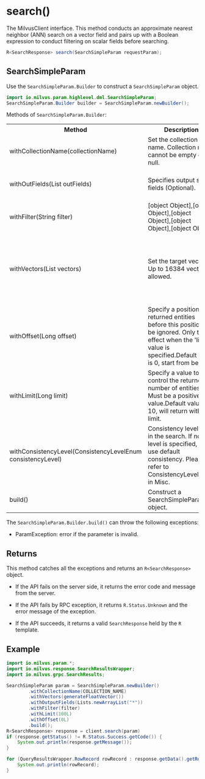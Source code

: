 # search()

The MilvusClient interface. This method conducts an approximate nearest neighbor (ANN) search on a vector field and pairs up with a Boolean expression to conduct filtering on scalar fields before searching.

```java
R<SearchResponse> search(SearchSimpleParam requestParam);
```

## SearchSimpleParam

Use the `SearchSimpleParam.Builder` to construct a `SearchSimpleParam` object.

```java
import io.milvus.param.highlevel.dml.SearchSimpleParam;
SearchSimpleParam.Builder builder = SearchSimpleParam.newBuilder();
```

Methods of `SearchSimpleParam.Builder`:

<table>
    <tr>
        <th>Method</th>
        <th>Description</th>
        <th>Parameters</th>
    </tr>
    <tr>
        <td>withCollectionName(collectionName)</td>
        <td>Set the collection name. Collection name cannot be empty or null.</td>
        <td>collectionName: target collection name</td>
    </tr>
    <tr>
        <td>withOutFields(List<String> outFields)</td>
        <td>Specifies output scalar fields (Optional).</td>
        <td><br/>outFields: The name list of fields to be outputed</td>
    </tr>
    <tr>
        <td>withFilter(String filter)</td>
        <td>[object Object],[object Object],[object Object],[object Object],[object Object]</td>
        <td>filter: The expression to filter scalar fields</td>
    </tr>
    <tr>
        <td>withVectors(List<?> vectors)</td>
        <td>Set the target vector. Up to 16384 vectors allowed.</td>
        <td>vectors: <br/>- If target field type is float vector, List< List<Float>> is required;<br/>- If target field type is binary vector, List<ByteBuffer> is required;</td>
    </tr>
    <tr>
        <td>withOffset(Long offset)</td>
        <td>Specify a position, the returned entities before this position will be ignored. Only take effect when the 'limit' value is specified.Default value is 0, start from begin.</td>
        <td>offset: A value to define the position</td>
    </tr>
    <tr>
        <td>withLimit(Long limit)</td>
        <td>Specify a value to control the returned number of entities. Must be a positive value.Default value is 10, will return without limit.</td>
        <td>limit: A value to define the limit of returned entities</td>
    </tr>
    <tr>
        <td>withConsistencyLevel(ConsistencyLevelEnum consistencyLevel)</td>
        <td>Consistency level used in the search. If no level is specified, will use default consistency. Please refer to ConsistencyLevelEnum in Misc.</td>
        <td>consistencyLevel: The consistency level used in the search</td>
    </tr>
    <tr>
        <td>build()</td>
        <td>Construct a SearchSimpleParam object.</td>
        <td>N/A</td>
    </tr>
</table>

The `SearchSimpleParam.Builder.build()` can throw the following exceptions:

- ParamException: error if the parameter is invalid.

## Returns

This method catches all the exceptions and returns an `R<SearchResponse>` object.

- If the API fails on the server side, it returns the error code and message from the server.

- If the API fails by RPC exception, it returns `R.Status.Unknown` and the error message of the exception.

- If the API succeeds, it returns a valid `SearchResponse` held by the `R` template.

## Example

```java
import io.milvus.param.*;
import io.milvus.response.SearchResultsWrapper;
import io.milvus.grpc.SearchResults;

SearchSimpleParam param = SearchSimpleParam.newBuilder()
        .withCollectionName(COLLECTION_NAME)
        .withVectors(generateFloatVector())
        .withOutputFields(Lists.newArrayList("*"))
        .withFilter(filter)
        .withLimit(100L)
        .withOffset(0L)
        .build();
R<SearchResponse> response = client.search(param)
if (response.getStatus() != R.Status.Success.getCode()) {
    System.out.println(response.getMessage());
}

for (QueryResultsWrapper.RowRecord rowRecord : response.getData().getRowRecords()) {
    System.out.println(rowRecord);
}
```
